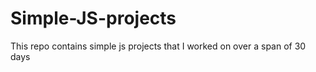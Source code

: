# Simple-JS-projects

This repo contains simple js projects that I worked on over a span of 30 days
